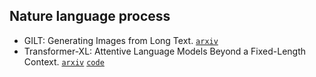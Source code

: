 ## Nature language process

- GILT: Generating Images from Long Text. [`arxiv`](https://arxiv.org/abs/1901.02404)
- Transformer-XL: Attentive Language Models Beyond a Fixed-Length Context. [`arxiv`](https://arxiv.org/abs/1901.02860) [`code`](https://github.com/kimiyoung/transformer-xl)
